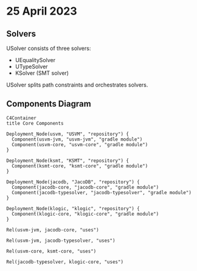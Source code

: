 # 25 April 2023

## Solvers

USolver consists of three solvers:
- UEqualitySolver
- UTypeSolver
- KSolver (SMT solver)

USolver splits path constraints and orchestrates solvers.

## Components Diagram

```mermaid
C4Container
title Core Components

Deployment_Node(usvm, "USVM", "repository") {
  Component(usvm-jvm, "usvm-jvm", "gradle module")
  Component(usvm-core, "usvm-core", "gradle module")
}

Deployment_Node(ksmt, "KSMT", "repository") {
  Component(ksmt-core, "ksmt-core", "gradle module")
}

Deployment_Node(jacodb, "JacoDB", "repository") {
  Component(jacodb-core, "jacodb-core", "gradle module")
  Component(jacodb-typesolver, "jacodb-typesolver", "gradle module")
}

Deployment_Node(klogic, "klogic", "repository") {
  Component(klogic-core, "klogic-core", "gradle module")
}

Rel(usvm-jvm, jacodb-core, "uses")

Rel(usvm-jvm, jacodb-typesolver, "uses")

Rel(usvm-core, ksmt-core, "uses")

Rel(jacodb-typesolver, klogic-core, "uses")
```


